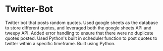 # Twitter-Bot

Twitter bot that posts random quotes. Used google sheets as the database to store different quotes, and leveraged both the google sheets API and tweepy API. Added error handling to ensure that there were no duplicate quotes posted. Used Python's built in scheduler function to post quotes to twitter within a specific timeframe. Built using Python. 
